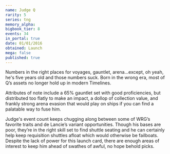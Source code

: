 ```yaml
---
name: Judge Q
rarity: 5
series: tng
memory_alpha:
bigbook_tier: 8
events: 34
in_portal: true
date: 01/01/2016
obtained: Launch
mega: false
published: true
---
```


Numbers in the right places for voyages, gauntlet, arena...except, oh yeah, he's five years old and those numbers suck. Born in the wrong era, most of Q’s assets no longer hold up in modern Timelines. 

Attributes of note include a 65% gauntlet set with good proficiencies, but distributed too flatly to make an impact, a dollop of collection value, and frankly strong arena evasion that would play on ships if you can find a palatable way to fuse him.

Judge's event count keeps chugging along between some of WRG’s favorite traits and de Lancie’s variant opportunities. Though his bases are poor, they’re in the right skill set to find shuttle seating and he can certainly help keep requisition shuttles afloat which would otherwise be failboats. Despite the lack of power for this launch card, there are enough areas of interest to keep him ahead of swathes of awful, no hope behold picks.
